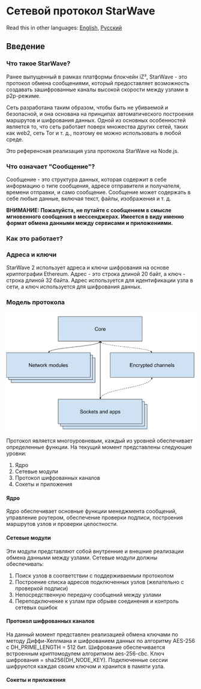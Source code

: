 # Сетевой протокол StarWave
Read this in other languages: [English](README.MD), [Русский](README_RU.MD)

## Введение
### Что такое StarWave?
Ранее выпущенный в рамках платформы блокчейн iZ³, StarWave - это протокол обмена сообщениями, который предоставляет возможность создавать зашифрованные каналы высокой скорости между узлами в p2p-режиме.

Сеть разработана таким образом, чтобы быть не убиваемой и безопасной, и она основана на принципах автоматического построения маршрутов и шифрования данных. Одной из основных особенностей является то, что сеть работает поверх множества других сетей, таких как web2, сеть Tor и т. д., поэтому ее можно использовать в любой среде.

Это референсная реализация узла протокола StarWave на Node.js.

### Что означает "Сообщение"?

Сообщение - это структура данных, которая содержит в себе информацию о типе сообщения, адресе отправителя и получателя, времени отправки, и само сообщение. Сообщение может содержать в себе любые данные, включая текст, файлы, изображения и т. д.

__ВНИМАНИЕ: Пожалуйста, не путайте с сообщением в смысле мгновенного сообщения в мессенджерах. Имеется в виду именно формат обмена данными между сервисами и приложениями.__


### Как это работает?

### Адреса и ключи
StarWave 2 использует адреса и ключи шифрования на основе криптографии Ethereum. Адрес - это строка длиной 20 байт, а ключ - строка длиной 32 байта. Адрес используется для идентификации узла в сети, а ключ используется для шифрования данных.

### Модель протокола

![protocolScheme.svg](docs/protocolScheme.svg)

Протокол является многоуровневым, каждый из уровней обеспечивает определенные функции. На текущий момент представлены следующие уровни:

1. Ядро
2. Сетевые модули
3. Протокол шифрованных каналов
4. Сокеты и приложения

#### Ядро
Ядро обеспечивает основные функции менеджмента сообщений, управление роутером, обеспечение проверки подписи, построения маршрутов узлов и проверки целостности.

#### Сетевые модули
Эти модули представляют собой внутренние и внешние реализации обмена данными между узлами.
Сетевые модули должны обеспечивать:
1. Поиск узлов в соответствии с поддерживаемым протоколом
2. Построение списка адресов подключенных узлов (желательно с проверкой подписи)
3. Непосредственную передачу сообщений между узлами
4. Переподключение к узлам при обрыве соединения и контроль сетевых ошибок

#### Протокол шифрованных каналов
На данный момент представлен реализацией обмена ключами по методу Диффи-Хеллмана и шифрованием данных по алгоритму AES-256 с DH_PRIME_LENGTH = 512 бит.
Шифрование обеспечивается встроенным криптомодулем алгоритмом aes-256-cbc. Ключ шифрования = sha256(DH_NODE_KEY).
Подключенные сессии шифруются каждая своим ключом и хранится в памяти узла.

#### Сокеты и приложения

